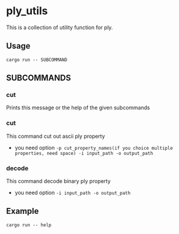 # ply_utils
This is a collection of utility function for ply.

## Usage
```
cargo run -- SUBCOMMAND
```

## SUBCOMMANDS
### cut
Prints this message or the help of the given subcommands
### cut
This command cut out ascii ply property
- you need option `-p cut_property_names(if you choice multiple properties, need space) -i input_path -o output_path`
### decode
This command decode binary ply property
- you need option `-i input_path -o output_path`
## Example
```
cargo run -- help
```